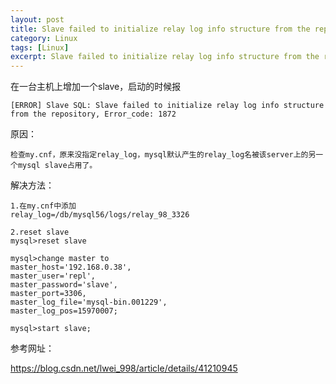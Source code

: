 ```yaml
---
layout: post
title: Slave failed to initialize relay log info structure from the repository, Error_code【1872】
category: Linux
tags: [Linux]
excerpt: Slave failed to initialize relay log info structure from the repository, Error_code【1872】
---
```


在一台主机上增加一个slave，启动的时候报

	[ERROR] Slave SQL: Slave failed to initialize relay log info structure from the repository, Error_code: 1872

原因：

	检查my.cnf，原来没指定relay_log，mysql默认产生的relay_log名被该server上的另一个mysql slave占用了。

解决方法：

	1.在my.cnf中添加
	relay_log=/db/mysql56/logs/relay_98_3326
	
	2.reset slave
	mysql>reset slave
	
	mysql>change master to
	master_host='192.168.0.38',
	master_user='repl',
	master_password='slave',
	master_port=3306,
	master_log_file='mysql-bin.001229',
	master_log_pos=15970007;
	
	mysql>start slave;


参考网址：

<https://blog.csdn.net/lwei_998/article/details/41210945>


